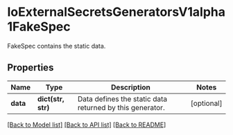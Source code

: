 # IoExternalSecretsGeneratorsV1alpha1FakeSpec

FakeSpec contains the static data.
## Properties
Name | Type | Description | Notes
------------ | ------------- | ------------- | -------------
**data** | **dict(str, str)** | Data defines the static data returned by this generator. | [optional] 

[[Back to Model list]](../README.md#documentation-for-models) [[Back to API list]](../README.md#documentation-for-api-endpoints) [[Back to README]](../README.md)


